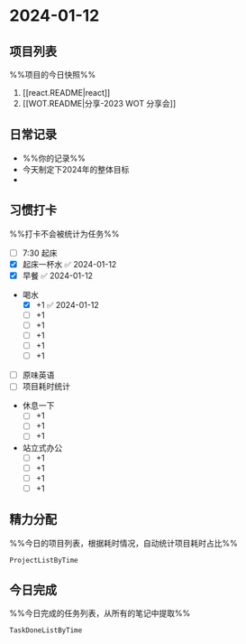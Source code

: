 # 2024-01-12

## 项目列表
%%项目的今日快照%%
1. [[react.README|react]]
2. [[WOT.README|分享-2023 WOT 分享会]]

## 日常记录
- %%你的记录%%
- 今天制定下2024年的整体目标
- 

## 习惯打卡
%%打卡不会被统计为任务%%
- [ ] 7:30 起床
- [x] 起床一杯水 ✅ 2024-01-12
- [x] 早餐 ✅ 2024-01-12
- 喝水
	- [x] +1 ✅ 2024-01-12
	- [ ] +1
	- [ ] +1
	- [ ] +1
	- [ ] +1
	- [ ] +1
- [ ] 原味英语
- [ ] 项目耗时统计
- 休息一下
	- [ ] +1
	- [ ] +1
	- [ ] +1
- 站立式办公
	- [ ] +1
	- [ ] +1
	- [ ] +1
	- [ ] +1
	
## 精力分配
%%今日的项目列表，根据耗时情况，自动统计项目耗时占比%%
```PeriodicPARA
ProjectListByTime
```

## 今日完成
%%今日完成的任务列表，从所有的笔记中提取%%
```PeriodicPARA
TaskDoneListByTime
```
